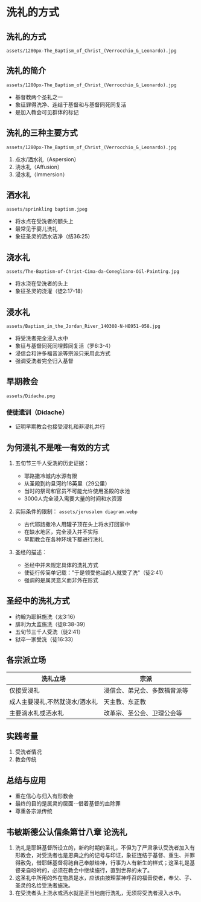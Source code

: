 # 洗礼的方式

## 洗礼的方式
`assets/1280px-The_Baptism_of_Christ_(Verrocchio_&_Leonardo).jpg`

## 洗礼的简介
`assets/1280px-The_Baptism_of_Christ_(Verrocchio_&_Leonardo).jpg`
- 基督教两个圣礼之一
- 象征罪得洗净、连结于基督和与基督同死同复活
- 是加入教会可见群体的标记

## 洗礼的三种主要方式
`assets/1280px-The_Baptism_of_Christ_(Verrocchio_&_Leonardo).jpg`
1. 点水/洒水礼（Aspersion）
2. 浇水礼（Affusion）
3. 浸水礼（Immersion）

## 洒水礼
`assets/sprinkling baptism.jpeg`
- 将水点在受洗者的额头上
- 最常见于婴儿洗礼
- 象征圣灵的洒水洁净（结36:25）

## 浇水礼
`assets/The-Baptism-of-Christ-Cima-da-Conegliano-Oil-Painting.jpg`
- 将水浇在受洗者的头上
- 象征圣灵的浇灌（徒2:17-18）

## 浸水礼
`assets/Baptism_in_the_Jordan_River_140308-N-HB951-058.jpg`
- 将受洗者完全浸入水中
- 象征与基督同死同埋葬同复活（罗6:3-4）
- 浸信会和许多福音派等宗派只采用此方式
- 强调受洗者完全归入基督

## 早期教会
`assets/Didache.png`
### 使徒遗训（Didache）
- 证明早期教会也接受浸礼和非浸礼并行

## 为何浸礼不是唯一有效的方式
1. 五旬节三千人受洗的历史证据：
   - 耶路撒冷城内水源有限
   - 从圣殿到约旦河约18英里（29公里）
   - 当时的祭司和官员不可能允许使用圣殿的水池
   - 3000人完全浸入需要大量的时间和水资源

2. 实际条件的限制：
`assets/jerusalem diagram.webp`
   - 古代耶路撒冷人用罐子顶在头上将水打回家中
   - 在缺水地区，完全浸入并不实际
   - 早期教会在各种环境下都进行洗礼

3. 圣经的描述：
   - 圣经中并未规定具体的洗礼方式
   - 使徒行传简单记载："于是领受他话的人就受了洗"（徒2:41）
   - 强调的是属灵意义而非外在形式

## 圣经中的洗礼方式
- 约翰为耶稣施洗（太3:16）
- 腓利为太监施洗（徒8:38-39）
- 五旬节三千人受洗（徒2:41）
- 狱卒一家受洗（徒16:33）


## 各宗派立场
| 洗礼立场 | 宗派 |
|---------|------|
| 仅接受浸礼 | 浸信会、弟兄会、多数福音派等 |
| 成人主要浸礼,不然就浇水/洒水礼 | 天主教、东正教 |
| 主要滴水礼或洒水礼 | 改革宗、圣公会、卫理公会等 |

## 实践考量
1. 受洗者情况
2. 教会传统

## 总结与应用
- 重在信心与归入有形教会
- 最终的目的是属灵的层面--借着基督的血除罪
- 尊重各宗派传统


## 韦敏斯德公认信条第廿八章 论洗礼
1. 洗礼是耶稣基督所设立的，新约时期的圣礼，不但为了严肃承认受洗者加入有形教会，对受洗者也是恩典之约的记号与印证，象征连结于基督、重生、并罪得赦免，借耶稣基督将祂自己奉献给神，行事为人有新生的样式；这圣礼是基督亲自吩咐的，必须在教会中继续施行，直到世界的末了。
2. 这圣礼中所用的外在物质是水，应该由按理蒙神呼召的福音使者，奉父、子、圣灵的名给受洗者施洗。
3. 在受洗者头上浇水或洒水就是正当地施行洗礼，无须将受洗者浸入水中。